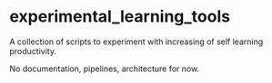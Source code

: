 # experimental_learning_tools
A collection of scripts to experiment with increasing of self learning productivity.

No documentation, pipelines, architecture for now.
